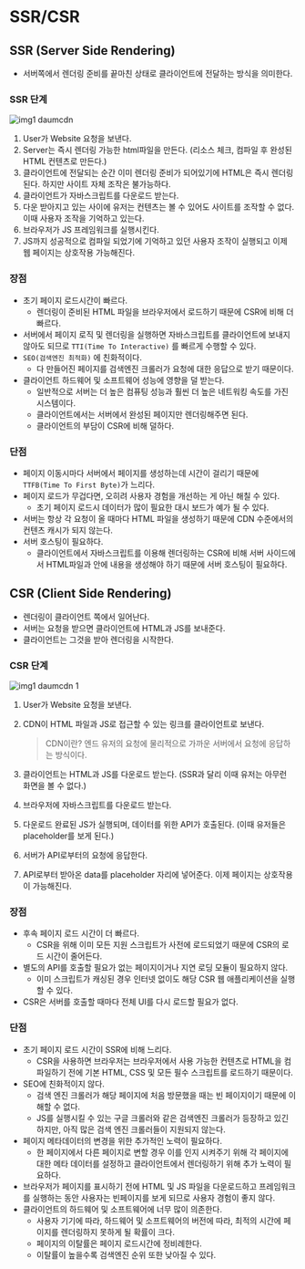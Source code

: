 # SSR/CSR

## SSR (Server Side Rendering)

- 서버쪽에서 렌더링 준비를 끝마친 상태로 클라이언트에 전달하는 방식을 의미한다.

### SSR 단계

![img1 daumcdn](https://github.com/byeongJoo05/Memo/assets/84984586/498de8ce-56e0-44e1-8fd3-79c60784522c)

1. User가 Website 요청을 보낸다.
2. Server는 즉시 렌더링 가능한 html파일을 만든다. (리소스 체크, 컴파일 후 완성된 HTML 컨텐츠로 만든다.)
3. 클라이언트에 전달되는 순간 이미 렌더링 준비가 되어있기에 HTML은 즉시 렌더링 된다. 하지만 사이트 자체 조작은 불가능하다.
4. 클라이언트가 자바스크립트를 다운로드 받는다.
5. 다운 받아지고 있는 사이에 유저는 컨텐츠는 볼 수 있어도 사이트를 조작할 수 없다. 이때 사용자 조작을 기억하고 있는다.
6. 브라우저가 JS 프레임워크를 실행시킨다.
7. JS까지 성공적으로 컴파일 되었기에 기억하고 있던 사용자 조작이 실행되고 이제 웹 페이지는 상호작용 가능해진다.

### 장점

- 초기 페이지 로드시간이 빠르다.
    - 렌더링이 준비된 HTML 파일을 브라우저에서 로드하기 때문에 CSR에 비해 더 빠르다.
- 서버에서 페이지 로직 및 렌더링을 실행하면 자바스크립트를 클라이언트에 보내지 않아도 되므로 `TTI(Time To Interactive)` 를 빠르게 수행할 수 있다.
- `SEO(검색엔진 최적화)` 에 친화적이다.
    - 다 만들어진 페이지를 검색엔진 크롤러가 요청에 대한 응답으로 받기 때문이다.
- 클라이언트 하드웨어 및 소프트웨어 성능에 영향을 덜 받는다.
    - 일반적으로 서버는 더 높은 컴퓨팅 성능과 훨씬 더 높은 네트워킹 속도를 가진 시스템이다.
    - 클라이언트에서는 서버에서 완성된 페이지만 렌더링해주면 된다.
    - 클라이언트의 부담이 CSR에 비해 덜하다.

### 단점

- 페이지 이동시마다 서버에서 페이지를 생성하는데 시간이 걸리기 때문에 `TTFB(Time To First Byte)`가 느리다.
- 페이지 로드가 무겁다면, 오히려 사용자 경험을 개선하는 게 아닌 해칠 수 있다.
    - 초기 페이지 로드시 데이터가 많이 필요한 대시 보드가 예가 될 수 있다.
- 서버는 항상 각 요청이 올 때마다 HTML 파일을 생성하기 때문에 CDN 수준에서의 컨텐츠 캐시가 되지 않는다.
- 서버 호스팅이 필요하다.
    - 클라이언트에서 자바스크립트를 이용해 렌더링하는 CSR에 비해 서버 사이드에서 HTML파일과 안에 내용을 생성해야 하기 때문에 서버 호스팅이 필요하다.

## CSR (Client Side Rendering)

- 렌더링이 클라이언트 쪽에서 일어난다.
- 서버는 요청을 받으면 클라이언트에 HTML과 JS를 보내준다.
- 클라이언트는 그것을 받아 렌더링을 시작한다.

### CSR 단계

![img1 daumcdn 1](https://github.com/byeongJoo05/Memo/assets/84984586/c196f24f-a28f-4c1b-ab58-bdc55b72c063)

1. User가 Website 요청을 보낸다.
2. CDN이 HTML 파일과 JS로 접근할 수 있는 링크를 클라이언트로 보낸다.
    
    > CDN이란?
    엔드 유저의 요청에 물리적으로 가까운 서버에서 요청에 응답하는 방식이다.
    > 
3. 클라이언트는 HTML과 JS를 다운로드 받는다. (SSR과 달리 이때 유저는 아무런 화면을 볼 수 없다.)
4. 브라우저에 자바스크립트를 다운로드 받는다.
5. 다운로드 완료된 JS가 실행되며, 데이터를 위한 API가 호출된다. (이때 유저들은 placeholder를 보게 된다.)
6. 서버가 API로부터의 요청에 응답한다.
7. API로부터 받아온 data를 placeholder 자리에 넣어준다. 이제 페이지는 상호작용이 가능해진다.

### 장점

- 후속 페이지 로드 시간이 더 빠르다.
    - CSR을 위해 이미 모든 지원 스크립트가 사전에 로드되었기 때문에 CSR의 로드 시간이 줄어든다.
- 별도의 API를 호출할 필요가 없는 페이지이거나 지연 로딩 모듈이 필요하지 않다.
    - 이미 스크립트가 캐싱된 경우 인터넷 없이도 해당 CSR 웹 애플리케이션을 실행할 수 있다.
- CSR은 서버를 호출할 때마다 전체 UI를 다시 로드할 필요가 없다.

### 단점

- 초기 페이지 로드 시간이 SSR에 비해 느리다.
    - CSR을 사용하면 브라우저는 브라우저에서 사용 가능한 컨텐츠로 HTML을 컴파일하기 전에 기본 HTML, CSS 및 모든 필수 스크립트를 로드하기 때문이다.
- SEO에 친화적이지 않다.
    - 검색 엔진 크롤러가 해당 페이지에 처음 방문했을 때는 빈 페이지이기 때문에 이해할 수 없다.
    - JS를 실행시킬 수 있는 구글 크롤러와 같은 검색엔진 크롤러가 등장하고 있긴 하지만, 아직 많은 검색 엔진 크롤러들이 지원되지 않는다.
- 페이지 메타데이터의 변경을 위한 추가적인 노력이 필요하다.
    - 한 페이지에서 다른 페이지로 변할 경우 이를 인지 시켜주기 위해 각 페이지에 대한 메타 데이터를 설정하고 클라이언트에서 렌더링하기 위해 추가 노력이 필요하다.
- 브라우저가 페이지를 표시하기 전에 HTML 및 JS 파일을 다운로드하고 프레임워크를 실행하는 동안 사용자는 빈페이지를 보게 되므로 사용자 경험이 좋지 않다.
- 클라이언트의 하드웨어 및 소프트웨어에 너무 많이 의존한다.
    - 사용자 기기에 따라, 하드웨어 및 소프트웨어의 버전에 따라, 최적의 시간에 페이지를 렌더링하지 못하게 될 확률이 크다.
    - 페이지의 이탈률은 페이지 로드시간에 정비례한다.
    - 이탈률이 높을수록 검색엔진 순위 또한 낮아질 수 있다.